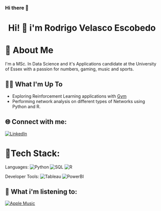 ### Hi there 👋

<h1 align="center"> Hi! 👋 i'm Rodrigo Velasco Escobedo</h1>



# 📖 About Me

I'm a MSc. In Data Science and it's Applications candidate at the University of Essex with a passion for numbers, gaming, music and sports.



##  👨‍💻 What I'm Up To

-  Exploring Reinforcement Learning applications with [Gym](https://www.gymlibrary.dev/index.html)
-  Performing network analysis on different types of Networks using Python and R.

##  🌐 Connect with me:
[![LinkedIn](https://img.shields.io/badge/LinkedIn-%230077B5.svg?logo=linkedin&logoColor=white)](https://www.linkedin.com/in/rodrigovelascoescobedo/)

# 📲Tech Stack:
Languages: 
![Python](https://img.shields.io/badge/python-%233776AB.svg?style=for-the-badge&logo=python&logoColor=white) 
![SQL](https://img.shields.io/badge/sql-%2307405e.svg?style=for-the-badge&logo=postgresql&logoColor=white) 
![R](https://img.shields.io/badge/R-276DC3?style=for-the-badge&logo=r&logoColor=white)

Developer Tools: 
![Tableau](https://img.shields.io/badge/Tableau-E97627?style=for-the-badge&logo=Tableau&logoColor=white)
![PowerBI](https://img.shields.io/badge/PowerBI-F2C811?style=for-the-badge&logo=powerbi&logoColor=black) 

##  🎵 What i'm listening to:

[![Apple Music](https://img.shields.io/badge/apple%20music-F34E68?style=for-the-badge&logo=apple%20music&logoColor=white)](https://music.apple.com/profile/royvelesc)






